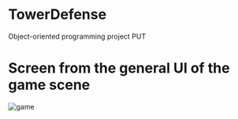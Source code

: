 # TowerDefense
Object-oriented programming project PUT

# Screen from the general UI of the game scene
![game](https://github.com/ShinpuU/TowerDefense/assets/33625516/3d658508-d3ec-475a-a029-6b6b2e59953c)
